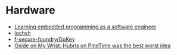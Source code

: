 # Hardware

- [Learning embedded programming as a software engineer](https://blog.athrunen.dev/learning-hardware-programming-as-a-software-engineer/)
- [lochsh](https://mcla.ug/blog/how-to-flash-an-led.html)
- [f-secure-foundry/GoKey](https://github.com/f-secure-foundry/GoKey)
- [Oxide on My Wrist: Hubris on PineTime was the best worst idea](https://artemis.sh/2022/03/28/oxide-hubris-on-pinetime.html)
